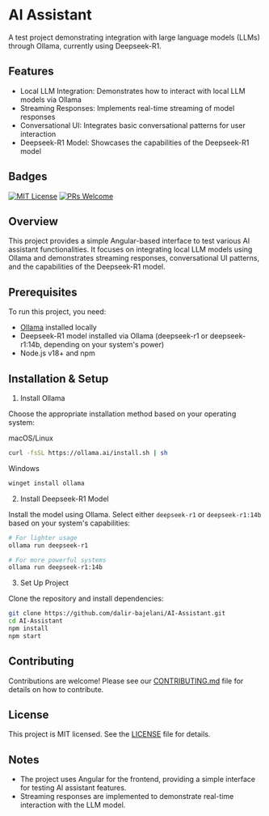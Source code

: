# AI Assistant

A test project demonstrating integration with large language models (LLMs) through Ollama, currently using Deepseek-R1.

## Features

- Local LLM Integration: Demonstrates how to interact with local LLM models via Ollama
- Streaming Responses: Implements real-time streaming of model responses
- Conversational UI: Integrates basic conversational patterns for user interaction
- Deepseek-R1 Model: Showcases the capabilities of the Deepseek-R1 model

## Badges

[![MIT License](https://img.shields.io/badge/license-MIT-blue.svg)](LICENSE)
[![PRs Welcome](https://img.shields.io/badge/PRs-welcome-brightgreen.svg)](CONTRIBUTING.md)

## Overview

This project provides a simple Angular-based interface to test various AI assistant functionalities. It focuses on integrating local LLM models using Ollama and demonstrates streaming responses, conversational UI patterns, and the capabilities of the Deepseek-R1 model.

## Prerequisites

To run this project, you need:

- [Ollama](https://ollama.ai/) installed locally
- Deepseek-R1 model installed via Ollama (deepseek-r1 or deepseek-r1:14b, depending on your system's power)
- Node.js v18+ and npm

## Installation & Setup

1. Install Ollama


Choose the appropriate installation method based on your operating system:

macOS/Linux

```bash
curl -fsSL https://ollama.ai/install.sh | sh
```

Windows

```bash
winget install ollama
```

2. Install Deepseek-R1 Model


Install the model using Ollama. Select either `deepseek-r1` or `deepseek-r1:14b` based on your system's capabilities:

```bash
# For lighter usage
ollama run deepseek-r1

# For more powerful systems
ollama run deepseek-r1:14b
```

3. Set Up Project


Clone the repository and install dependencies:

```bash
git clone https://github.com/dalir-bajelani/AI-Assistant.git
cd AI-Assistant
npm install
npm start
```

## Contributing

Contributions are welcome! Please see our [CONTRIBUTING.md](CONTRIBUTING.md) file for details on how to contribute.

## License

This project is MIT licensed. See the [LICENSE](LICENSE) file for details.

## Notes

- The project uses Angular for the frontend, providing a simple interface for testing AI assistant features.
- Streaming responses are implemented to demonstrate real-time interaction with the LLM model.
